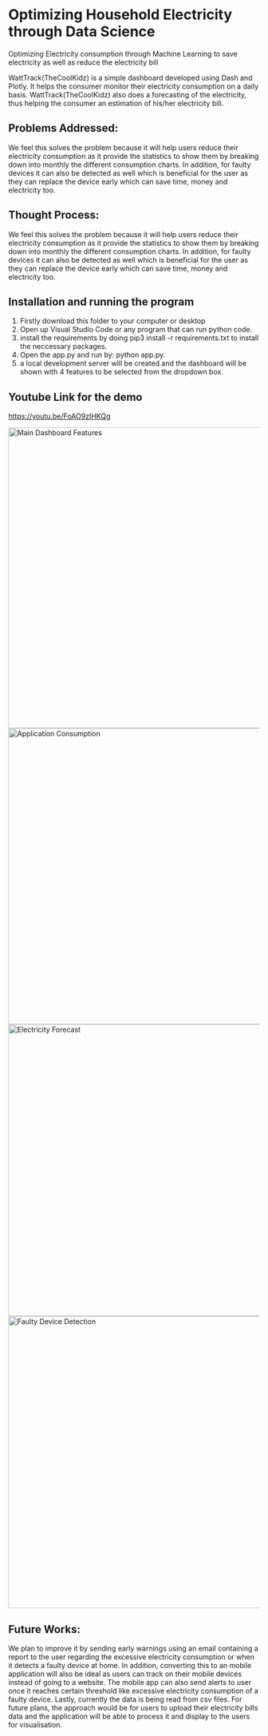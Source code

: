 # Optimizing Household Electricity through Data Science
 Optimizing Electricity consumption through Machine Learning to save electricity as well as reduce the electricity bill
 
WattTrack(TheCoolKidz) is a simple dashboard developed using Dash and Plotly. It helps the consumer monitor their electricity consumption on a daily basis. WattTrack(TheCoolKidz) also does a forecasting of the electricity, thus helping the consumer an estimation of his/her electricity bill.

## Problems Addressed:
We feel this solves the problem because it will help users reduce their electricity consumption as it provide the statistics to show them by breaking down into monthly the different consumption charts. In addition, for faulty devices it can also be detected as well which is beneficial for the user as they can replace the device early which can save time, money and electricity too.

## Thought Process:
We feel this solves the problem because it will help users reduce their electricity consumption as it provide the statistics to show them by breaking down into monthly the different consumption charts. In addition, for faulty devices it can also be detected as well which is beneficial for the user as they can replace the device early which can save time, money and electricity too.

## Installation and running the program
1. Firstly download this folder to your computer or desktop
2. Open up Visual Studio Code or any program that can run python code.
3. install the requirements by doing pip3 install -r requirements.txt to install the neccessary packages.
4. Open the app.py and run by: python app.py.
5. a local development server will be created and the dashboard will be shown with 4 features to be selected from the dropdown box.

## Youtube Link for the demo
https://youtu.be/FoAO9zIHKQg

<img width="603" alt="Main Dashboard Features" src="https://github.com/Iciclemeltz/Hacksocial-Project/assets/71871315/169910be-69b2-4d5e-9acc-ac2262294a41">


<img width="593" alt="Application Consumption" src="https://github.com/Iciclemeltz/Hacksocial-Project/assets/71871315/789850e0-9b60-42a8-bce4-f7e8b5c2bb15">


<img width="585" alt="Electricity Forecast" src="https://github.com/Iciclemeltz/Hacksocial-Project/assets/71871315/e86cd642-c145-4457-aaed-89b8d10080be">


<img width="585" alt="Faulty Device Detection" src="https://github.com/Iciclemeltz/Hacksocial-Project/assets/71871315/4659f061-c3c3-4e79-b171-442bf970a545">


## Future Works:
We plan to improve it by sending early warnings using an email containing a report to the user regarding the excessive electricity consumption or when it detects a faulty device at home. 
In addition, converting this to an mobile application will also be ideal as users can track on their mobile devices instead of going to a website. The mobile app can also send alerts to user once it reaches certain threshold like excessive electricity consumption of a faulty device.
Lastly, currently the data is being read from csv files. For future plans, the approach would be for users to upload their electricity bills data and the application will be able to process it and display to the users for visualisation.

